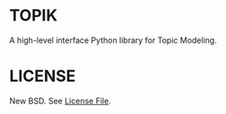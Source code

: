 # TOPIK

A high-level interface Python library for Topic Modeling.

# LICENSE

New BSD. See [License File](https://github.com/ContinuumIO/into/blob/master/LICENSE.txt).

